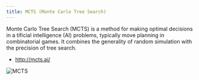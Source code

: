 ```yaml
---
title: MCTS (Monte Carlo Tree Search)
---
```


Monte Carlo Tree Search (MCTS) is a method for making optimal decisions in a
tificial intelligence (AI) problems, typically move planning in combinatorial 
games. It combines the generality of random simulation with the precision of tree search.

* http://mcts.ai/

![MCTS](https://mcts.ai/about/mcts-algorithm-1a.png)
